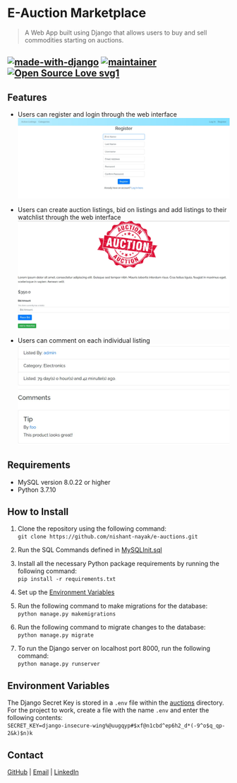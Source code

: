 # E-Auction Marketplace

> A Web App built using Django that allows users to buy and sell commodities starting on auctions.

[![made-with-django](https://img.shields.io/static/v1?label=Made%20with&message=Django%203.2&color=informational&style=flat&logo=Django)](https://www.djangoproject.com/)
[![maintainer](https://img.shields.io/static/v1?label=Maintainer&message=nishant-nayak&color=green&style=flat&logo=Github)](https://github.com/nishant-nayak)
[![Open Source Love svg1](https://badges.frapsoft.com/os/v1/open-source.svg?v=103)](https://github.com/ellerbrock/open-source-badges/)
---

## Features

- Users can register and login through the web interface
![register-img](/assets/img/register.jpg)

- Users can create auction listings, bid on listings and add listings to their watchlist through the web interface
![listing-img](/assets/img/listing.jpg)

- Users can comment on each individual listing
![comment-img](/assets/img/comments.jpg)

## Requirements

- MySQL version 8.0.22 or higher
- Python 3.7.10

## How to Install

1. Clone the repository using the following command:<br>
`git clone https://github.com/nishant-nayak/e-auctions.git`

2. Run the SQL Commands defined in [MySQLInit.sql](/MySQLInit.sql)

3. Install all the necessary Python package requirements by running the following command:<br>
`pip install -r requirements.txt`

4. Set up the [Environment Variables](#environment-variables)

5. Run the following command to make migrations for the database:<br>
`python manage.py makemigrations`

6. Run the following command to migrate changes to the database:<br>
`python manage.py migrate`

7. To run the Django server on localhost port 8000, run the following command:<br>
`python manage.py runserver`

## Environment Variables

The Django Secret Key is stored in a `.env` file within the [auctions](/auctions/) directory. For the project to work, create a file with the name `.env` and enter the following contents:<br>
`SECRET_KEY=django-insecure-wing%@uugqyp#$xf@n1cbd^ep6h2_d*(-9^o$q_qp-2&k)$n)k`

## Contact
[GitHub](https://github.com/nishant-nayak) | [Email](mailto:nishantnayak2001@gmail.com) | [LinkedIn](https://www.linkedin.com/in/nishant-nayak-01/)